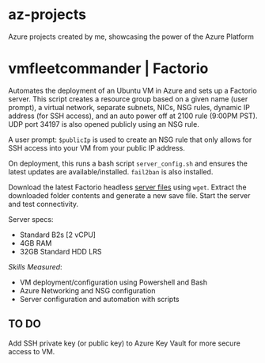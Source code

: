 # az-projects
Azure projects created by me, showcasing the power of the Azure Platform

# vmfleetcommander | Factorio
Automates the deployment of an Ubuntu VM in Azure and sets up a Factorio server. 
This script creates a resource group based on a given name (user prompt), a virtual network, separate subnets, NICs, NSG rules, dynamic IP address (for SSH access), and an auto power off at 2100 rule (9:00PM PST). UDP port 34197 is also opened publicly using an NSG rule. 

A user prompt: `$publicIp` is used to create an NSG rule that only allows for SSH access into your VM from your public IP address. 

On deployment, this runs a bash script `server_config.sh` and ensures the latest updates are available/installed. 
`fail2ban` is also installed. 

Download the latest Factorio headless [server files](https://factorio.com/get-download/stable/headless/linux64) using `wget`.
Extract the downloaded folder contents and generate a new save file. Start the server and test connectivity. 

Server specs:
- Standard B2s [2 vCPU]
- 4GB RAM
- 32GB Standard HDD LRS

*Skills Measured*:
- VM deployment/configuration using Powershell and Bash
- Azure Networking and NSG configuration
- Server configuration and automation with scripts

## TO DO
Add SSH private key (or public key) to Azure Key Vault for more secure access to VM. 